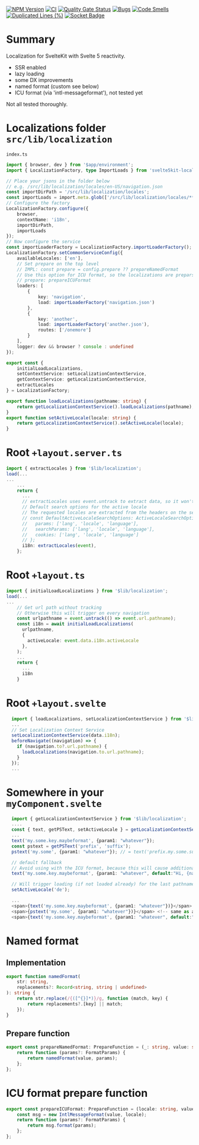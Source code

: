 [![NPM Version](https://img.shields.io/npm/v/%40ktarmyshov%2Fsvelte5kit-localization)](https://www.npmjs.com/package/@ktarmyshov/svelte5kit-localization)
[![CI](https://github.com/kt-npm-modules/svelte5kit-localization/actions/workflows/ci.yml/badge.svg?branch=main)](https://github.com/kt-npm-modules/svelte5kit-localization/actions/workflows/ci.yml)
[![Quality Gate Status](https://sonarcloud.io/api/project_badges/measure?project=kt-npm-modules_svelte5kit-localization&metric=alert_status)](https://sonarcloud.io/summary/new_code?id=kt-npm-modules_svelte5kit-localization)
[![Bugs](https://sonarcloud.io/api/project_badges/measure?project=kt-npm-modules_svelte5kit-localization&metric=bugs)](https://sonarcloud.io/summary/new_code?id=kt-npm-modules_svelte5kit-localization)
[![Code Smells](https://sonarcloud.io/api/project_badges/measure?project=kt-npm-modules_svelte5kit-localization&metric=code_smells)](https://sonarcloud.io/summary/new_code?id=kt-npm-modules_svelte5kit-localization)
[![Duplicated Lines (%)](https://sonarcloud.io/api/project_badges/measure?project=kt-npm-modules_svelte5kit-localization&metric=duplicated_lines_density)](https://sonarcloud.io/summary/new_code?id=kt-npm-modules_svelte5kit-localization)
[![Socket Badge](https://socket.dev/api/badge/npm/package/@ktarmyshov/svelte5kit-localization)](https://socket.dev/npm/package/@ktarmyshov/svelte5kit-localization/overview)

# Summary

Localization for SvelteKit with Svelte 5 reactivity.

- SSR enabled
- lazy loading
- some DX improvements
- named format (custom see below)
- ICU format (via 'intl-messageformat'), not tested yet

Not all tested thoroughly.

# Localizations folder `src/lib/localization`

`index.ts`

```ts
import { browser, dev } from '$app/environment';
import { LocalizationFactory, type ImportLoads } from 'svelte5kit-localization';

// Place your jsons in the folder below
// e.g. /src/lib/localization/locales/en-US/navigation.json
const importDirPath = '/src/lib/localization/locales';
const importLoads = import.meta.glob(['/src/lib/localization/locales/**/*']) as ImportLoads;
// Configure the factory
LocalizationFactory.configure({
	browser,
	contextName: 'i18n',
	importDirPath,
	importLoads
});
// Now configure the service
const importLoaderFactory = LocalizationFactory.importLoaderFactory();
LocalizationFactory.setCommonServiceConfig({
	availableLocales: ['en'],
	// Set prepare on the top level
	// IMPL: const prepare = config.prepare ?? prepareNamedFormat
	// Use this option for ICU format, so the localizations are preparsed (see impl below)
	// prepare: prepareICUFormat
	loaders: [
		{
			key: 'navigation',
			load: importLoaderFactory('navigation.json')
		},
		{
			key: 'another',
			load: importLoaderFactory('another.json'),
			routes: ['/onemore']
		}
	],
	logger: dev && browser ? console : undefined
});

export const {
	initialLoadLocalizations,
	setContextService: setLocalizationContextService,
	getContextService: getLocalizationContextService,
	extractLocales
} = LocalizationFactory;

export function loadLocalizations(pathname: string) {
	return getLocalizationContextService().loadLocalizations(pathname);
}
export function setActiveLocale(locale: string) {
	return getLocalizationContextService().setActiveLocale(locale);
}
```

# Root `+layout.server.ts`

```ts
import { extractLocales } from '$lib/localization';
load(...
...
    ...
    return {
      ...
      // extractLocales uses event.untrack to extract data, so it won't trigger reload
      // Default search options for the active locale
      // The requested locales are extracted from the headers on the server side or from navigator.languages on the client side
      // const DefaultActiveLocaleSearchOptions: ActiveLocaleSearchOptions = {
      //   params: ['lang', 'locale', 'language'],
      //   searchParams: ['lang', 'locale', 'language'],
      //   cookies: ['lang', 'locale', 'language']
      // };
      i18n: extractLocales(event),
    };
```

# Root `+layout.ts`

```ts
import { initialLoadLocalizations } from '$lib/localization';
load(...
...
    // Get url path without tracking
    // Otherwise this will trigger on every navigation
    const urlpathname = event.untrack(() => event.url.pathname);
    const i18n = await initialLoadLocalizations(
      urlpathname,
      {
        activeLocale: event.data.i18n.activeLocale
      },
    );
    ...
    return {
      ...
      i18n
    }
```

# Root `+layout.svelte`

```ts
  import { loadLocalizations, setLocalizationContextService } from '$lib/localization';
  ...
  // Set Localization Context Service
  setLocalizationContextService(data.i18n);
  beforeNavigate((navigation) => {
    if (navigation.to?.url.pathname) {
      loadLocalizations(navigation.to.url.pathname);
    }
  });
  ...
```

# Somewhere in your `myComponent.svelte`

```ts
  import { getLocalizationContextService } from '$lib/localization';
  ....
  const { text, getPSText, setActiveLocale } = getLocalizationContextService();
  ...
  text('my.some.key.maybeformat', {param1: "whatever"});
  const pstext = getPSText('prefix', 'suffix');
  pstext('my.some', {param1: "whatever"}); // = text('prefix.my.some.suffix')

  // default fallback
  // Avoid using with the ICU format, because this will cause additional parsing on the request
  text('my.some.key.maybeformat', {param1: "whatever", default:"Hi, {name}!"})

  // Will trigger loading (if not loaded already) for the last pathname, which was loaded
  setActiveLocale('de');

  ...
  <span>{text('my.some.key.maybeformat', {param1: "whatever"})}</span>
  <span>{pstext('my.some', {param1: "whatever"})}</span> <!-- same as above -->
  <span>{text('my.some.key.maybeformat', {param1: "whatever", default:"Hi, {name}!"})}</span>
```

# Named format

## Implementation

```ts
export function namedFormat(
	str: string,
	replacements?: Record<string, string | undefined>
): string {
	return str.replace(/{([^{}]*)}/g, function (match, key) {
		return replacements?.[key] || match;
	});
}
```

## Prepare function

```ts
export const prepareNamedFormat: PrepareFunction = (_: string, value: string) => {
	return function (params?: FormatParams) {
		return namedFormat(value, params);
	};
};
```

# ICU format prepare function

```ts
export const prepareICUFormat: PrepareFunction = (locale: string, value: string) => {
	const msg = new IntlMessageFormat(value, locale);
	return function (params?: FormatParams) {
		return msg.format(params);
	};
};
```
